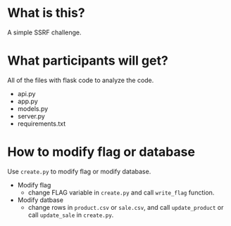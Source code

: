 # What is this?
A simple SSRF challenge.

# What participants will get?
All of the files with flask code to analyze the code.  
- api.py  
- app.py  
- models.py  
- server.py  
- requirements.txt  

# How to modify flag or database
Use `create.py` to modify flag or modify database.  
- Modify flag
    - change FLAG variable in `create.py` and call `write_flag` function.
- Modify datbase
    - change rows in `product.csv` or `sale.csv`, and call `update_product` or call `update_sale` in `create.py`.
